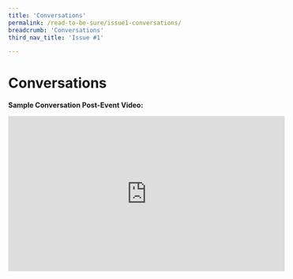 ```yaml
---
title: 'Conversations'
permalink: /read-to-be-sure/issue1-conversations/
breadcrumb: 'Conversations'
third_nav_title: 'Issue #1'

---
```


# **Conversations**

**Sample Conversation Post-Event Video:**

<iframe width="560" height="315" src="https://www.youtube.com/embed/XG1etqRzdfw" title="YouTube video player" frameborder="0" allow="accelerometer; autoplay; clipboard-write; encrypted-media; gyroscope; picture-in-picture" allowfullscreen></iframe>